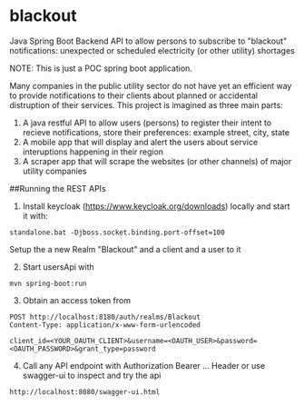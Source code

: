 # blackout
Java Spring Boot Backend API to allow persons to subscribe to "blackout" notifications: unexpected or scheduled electricity (or other utility) shortages

NOTE: This is just a POC spring boot application.


Many companies in the public utility sector do not have yet an efficient way to provide notifications to their clients about planned
or accidental distruption of their services.
This project is imagined as three main parts:

1. A java restful API to allow users (persons) to register their intent to recieve notifications, store their preferences: example street, city, state
2. A mobile app that will display and alert the users about service interuptions happening in their region
3. A scraper app that will scrape the websites (or other channels) of major utility companies

##Running the REST APIs

1. Install keycloak (https://www.keycloak.org/downloads) locally and start it with:
```
standalone.bat -Djboss.socket.binding.port-offset=100
```
Setup the a new Realm "Blackout" and a client and a user to it

2. Start usersApi with 
```
mvn spring-boot:run
```
3. Obtain an access token from 
```
POST http://localhost:8180/auth/realms/Blackout
Content-Type: application/x-www-form-urlencoded

client_id=<YOUR_OAUTH_CLIENT>&username=<OAUTH_USER>&password=<OAUTH_PASSWORD>&grant_type=password

```

4. Call any API endpoint with Authorization Bearer ... Header or use swagger-ui to inspect and try the api
```
http://localhost:8080/swagger-ui.html
```  